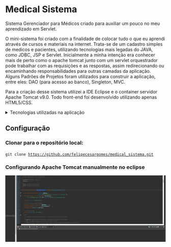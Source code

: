 # Medical Sistema
Sistema Gerenciador para Médicos criado para auxiliar um pouco no meu aprendizado em Servlet.

O mini-sistema foi criado com a finalidade de colocar tudo o que eu aprendi através de cursos e materiais na internet. Trata-se de um cadastro simples de medicos e pacientes, utilizando tecnologias mais legadas do JAVA, como JDBC, JSP e Servlet. Inicialmente a minha intenção era conhecer mais de perto como o apache tomcat junto com um servlet orquestrador pode trabalhar com as requisições e as respostas, assim redirecionando ou encaminhando responsabilidades para outras camadas da aplicação. Alguns Padrões de Projetos foram utilizados para construir a aplicação, entre eles: DAO (para acesso ao banco), Singleton, MVC. 

Para a criação desse sistema utilizei a IDE Eclipse e o container servidor Apache Tomcat v9.0. Todo front-end foi desenvolvido utilizando apenas HTML5/CSS.

<details>
<summary>Tecnologias utilizadas na aplicação</summary>
<ul>
  <li>Biblioteca JSTL</li>
  <li>HTML5/CSS3</li>
  <li>JSP</li>
  <li>SERVLET</li>
  <li>JDBC</li>
  <li>Maven</li>
  <li>Postgresql</li>
 </ul>
</details>

## Configuração

### Clonar para o repositório local:

<code>git clone https://github.com/felipecesargomes/medical_sistema.git</code>

### Configurando Apache Tomcat manualmente no eclipse

<img src="https://github.com/felipecesargomes/medical_sistema/blob/main/WebContent/img/tutorial.gif"></img>

